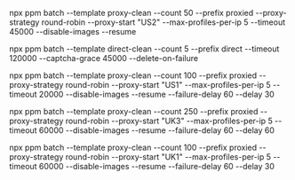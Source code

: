 npx ppm batch --template proxy-clean --count 50 --prefix proxied --proxy-strategy round-robin --proxy-start "US2" --max-profiles-per-ip 5 --timeout 45000 --disable-images --resume

npx ppm batch --template direct-clean --count 5 --prefix direct --timeout 120000 --captcha-grace 45000 --delete-on-failure 

npx ppm batch --template proxy-clean --count 100 --prefix proxied --proxy-strategy round-robin --proxy-start "US1" --max-profiles-per-ip 5 --timeout 20000 --disable-images --resume --failure-delay 60 --delay 30

npx ppm batch --template proxy-clean --count 250 --prefix proxied --proxy-strategy round-robin --proxy-start "UK3" --max-profiles-per-ip 5 --timeout 60000 --disable-images --resume --failure-delay 60 --delay 60

npx ppm batch --template proxy-clean --count 100 --prefix proxied --proxy-strategy round-robin --proxy-start "UK1" --max-profiles-per-ip 5 --timeout 60000 --disable-images --resume --failure-delay 60 --delay 30